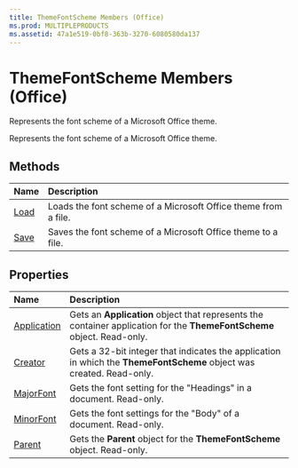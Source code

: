 ```yaml
---
title: ThemeFontScheme Members (Office)
ms.prod: MULTIPLEPRODUCTS
ms.assetid: 47a1e519-0bf8-363b-3270-6080580da137
---
```



# ThemeFontScheme Members (Office)
Represents the font scheme of a Microsoft Office theme.

Represents the font scheme of a Microsoft Office theme.


## Methods



|**Name**|**Description**|
|:-----|:-----|
|[Load](themefontscheme-load-method-office.md)|Loads the font scheme of a Microsoft Office theme from a file.|
|[Save](themefontscheme-save-method-office.md)|Saves the font scheme of a Microsoft Office theme to a file.|

## Properties



|**Name**|**Description**|
|:-----|:-----|
|[Application](themefontscheme-application-property-office.md)|Gets an  **Application** object that represents the container application for the **ThemeFontScheme** object. Read-only.|
|[Creator](themefontscheme-creator-property-office.md)|Gets a 32-bit integer that indicates the application in which the  **ThemeFontScheme** object was created. Read-only.|
|[MajorFont](themefontscheme-majorfont-property-office.md)|Gets the font setting for the "Headings" in a document. Read-only.|
|[MinorFont](themefontscheme-minorfont-property-office.md)|Gets the font settings for the "Body" of a document. Read-only.|
|[Parent](themefontscheme-parent-property-office.md)|Gets the  **Parent** object for the **ThemeFontScheme** object. Read-only.|


